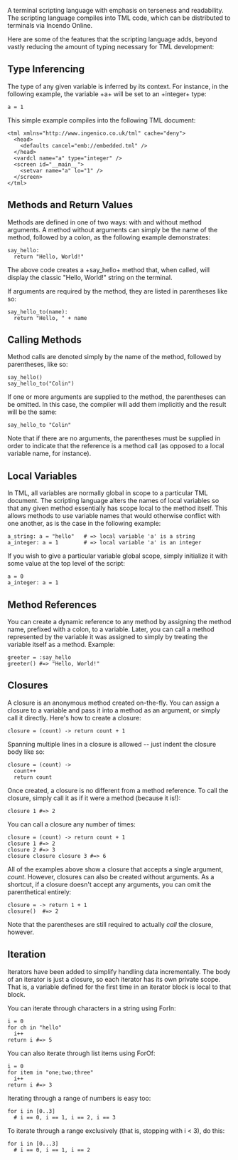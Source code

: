 A terminal scripting language with emphasis on terseness and readability. The scripting language compiles into TML code, which can be distributed to terminals via Incendo Online.

Here are some of the features that the scripting language adds, beyond vastly reducing the amount of typing necessary for TML development:

## Type Inferencing

The type of any given variable is inferred by its context. For instance, in the following example, the variable +a+ will be set to an +integer+ type:

    a = 1
    
This simple example compiles into the following TML document:

    <tml xmlns="http://www.ingenico.co.uk/tml" cache="deny">
      <head>
        <defaults cancel="emb://embedded.tml" />
      </head>
      <vardcl name="a" type="integer" />
      <screen id="__main__">
        <setvar name="a" lo="1" />
      </screen>
    </tml>

## Methods and Return Values

Methods are defined in one of two ways: with and without method arguments. A method without arguments can simply be the name of the method, followed by a colon, as the following example demonstrates:

    say_hello:
      return "Hello, World!"
      
The above code creates a +say_hello+ method that, when called, will display the classic "Hello, World!" string on the terminal.

If arguments are required by the method, they are listed in parentheses like so:

    say_hello_to(name):
      return "Hello, " + name

## Calling Methods

Method calls are denoted simply by the name of the method, followed by parentheses, like so:

    say_hello()
    say_hello_to("Colin")
    
If one or more arguments are supplied to the method, the parentheses can be omitted. In this case, the compiler will add them implicitly and the result will be the same:

    say_hello_to "Colin"
    
Note that if there are no arguments, the parentheses must be supplied in order to indicate that the reference is a method call (as opposed to a local variable name, for instance).

## Local Variables

In TML, all variables are normally global in scope to a particular TML document. The scripting language alters the names of local variables so that any given method essentially has scope local to the method itself. This allows methods to use variable names that would otherwise conflict with one another, as is the case in the following example:

    a_string: a = "hello"   # => local variable 'a' is a string
    a_integer: a = 1        # => local variable 'a' is an integer
    
If you wish to give a particular variable global scope, simply initialize it with some value at the top level of the script:

    a = 0
    a_integer: a = 1
    
## Method References

You can create a dynamic reference to any method by assigning the method name, prefixed with a colon, to a variable. Later, you can call a method represented by the variable it was assigned to simply by treating the variable itself as a method. Example:

    greeter = :say_hello
    greeter() #=> "Hello, World!"

## Closures

A closure is an anonymous method created on-the-fly. You can assign a closure to a variable and pass it into a method as an argument, or simply call it directly. Here's how to create a closure:

    closure = (count) -> return count + 1
    
Spanning multiple lines in a closure is allowed -- just indent the closure body like so:

    closure = (count) ->
      count++
      return count

Once created, a closure is no different from a method reference. To call the closure, simply call it as if it were a method (because it is!):

    closure 1 #=> 2
    
You can call a closure any number of times:

    closure = (count) -> return count + 1
    closure 1 #=> 2
    closure 2 #=> 3
    closure closure closure 3 #=> 6
    
All of the examples above show a closure that accepts a single argument, *count*. However, closures can also be created without arguments. As a shortcut, if a closure doesn't accept any arguments, you can omit the parenthetical entirely:

    closure = -> return 1 + 1
    closure()  #=> 2
    
Note that the parentheses are still required to actually _call_ the closure, however.

## Iteration

Iterators have been added to simplify handling data incrementally. The body of an iterator is just a closure, so each iterator has its own private scope. That is, a variable defined for the first time in an iterator block is local to that block.

You can iterate through characters in a string using ForIn:

    i = 0
    for ch in "hello"
      i++
    return i #=> 5
    
You can also iterate through list items using ForOf:

    i = 0
    for item in "one;two;three"
      i++
    return i #=> 3
    
Iterating through a range of numbers is easy too:

    for i in [0..3]
      # i == 0, i == 1, i == 2, i == 3
      
To iterate through a range exclusively (that is, stopping with i < 3), do this:

    for i in [0...3]
      # i == 0, i == 1, i == 2
  
